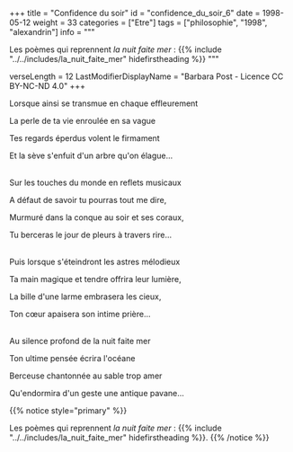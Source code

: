 +++
title = "Confidence du soir"
id = "confidence_du_soir_6"
date = 1998-05-12
weight = 33
categories = ["Etre"]
tags = ["philosophie", "1998", "alexandrin"]
info = """

Les poèmes qui reprennent _la nuit faite mer_ :
{{% include "../../includes/la_nuit_faite_mer" hidefirstheading %}}
"""

verseLength = 12
LastModifierDisplayName = "Barbara Post - Licence CC BY-NC-ND 4.0"
+++

Lorsque ainsi se transmue en chaque effleurement

La perle de ta vie enroulée en sa vague

Tes regards éperdus volent le firmament

Et la sève s'enfuit d'un arbre qu'on élague...

 \
Sur les touches du monde en reflets musicaux

A défaut de savoir tu pourras tout me dire,

Murmuré dans la conque au soir et ses coraux,

Tu berceras le jour de pleurs à travers rire...

 \
Puis lorsque s'éteindront les astres mélodieux

Ta main magique et tendre offrira leur lumière,

La bille d'une larme embrasera les cieux,

Ton cœur apaisera son intime prière...

 \
Au silence profond de la nuit faite mer

Ton ultime pensée écrira l'océane

Berceuse chantonnée au sable trop amer

Qu'endormira d'un geste une antique pavane...

{{% notice style="primary" %}}

Les poèmes qui reprennent _la nuit faite mer_ :
{{% include "../../includes/la_nuit_faite_mer" hidefirstheading %}}.
{{% /notice %}}
